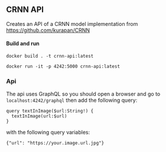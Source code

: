 ## CRNN API

Creates an API of a CRNN model implementation from https://github.com/kurapan/CRNN

#### Build and run
```
docker build . -t crnn-api:latest 
```
```
docker run -it -p 4242:5000 crnn-api:latest 
```

### Api
The api uses GraphQL so you should open a browser and go to ``localhost:4242/graphql`` then add the following query:
```
query textInImage($url:String!) {
  textInImage(url:$url)
}
```
with the following query variables:
```
{"url": "https://your.image.url.jpg"}
```
